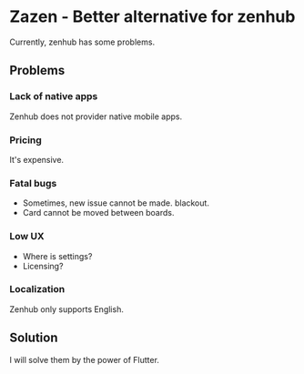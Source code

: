 # Zazen - Better alternative for zenhub

Currently, zenhub has some problems.

## Problems

### Lack of native apps
Zenhub does not provider native mobile apps.

### Pricing
It's expensive. 

### Fatal bugs
- Sometimes, new issue cannot be made. blackout.
- Card cannot be moved between boards.

### Low UX
- Where is settings?
- Licensing?

### Localization
Zenhub only supports English.

## Solution
I will solve them by the power of Flutter.
